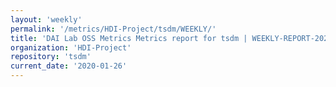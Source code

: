 ```yaml
---
layout: 'weekly'
permalink: '/metrics/HDI-Project/tsdm/WEEKLY/'
title: 'DAI Lab OSS Metrics Metrics report for tsdm | WEEKLY-REPORT-2020-01-26'
organization: 'HDI-Project'
repository: 'tsdm'
current_date: '2020-01-26'
---
```

